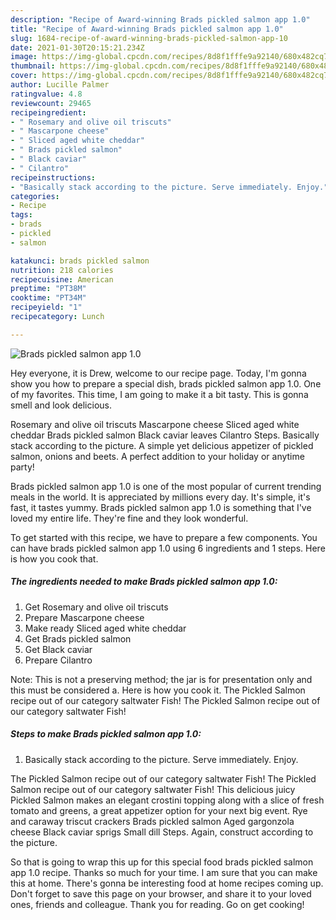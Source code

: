 ```yaml
---
description: "Recipe of Award-winning Brads pickled salmon app 1.0"
title: "Recipe of Award-winning Brads pickled salmon app 1.0"
slug: 1684-recipe-of-award-winning-brads-pickled-salmon-app-10
date: 2021-01-30T20:15:21.234Z
image: https://img-global.cpcdn.com/recipes/8d8f1fffe9a92140/680x482cq70/brads-pickled-salmon-app-10-recipe-main-photo.jpg
thumbnail: https://img-global.cpcdn.com/recipes/8d8f1fffe9a92140/680x482cq70/brads-pickled-salmon-app-10-recipe-main-photo.jpg
cover: https://img-global.cpcdn.com/recipes/8d8f1fffe9a92140/680x482cq70/brads-pickled-salmon-app-10-recipe-main-photo.jpg
author: Lucille Palmer
ratingvalue: 4.8
reviewcount: 29465
recipeingredient:
- " Rosemary and olive oil triscuts"
- " Mascarpone cheese"
- " Sliced aged white cheddar"
- " Brads pickled salmon"
- " Black caviar"
- " Cilantro"
recipeinstructions:
- "Basically stack according to the picture. Serve immediately. Enjoy."
categories:
- Recipe
tags:
- brads
- pickled
- salmon

katakunci: brads pickled salmon 
nutrition: 218 calories
recipecuisine: American
preptime: "PT38M"
cooktime: "PT34M"
recipeyield: "1"
recipecategory: Lunch

---
```



![Brads pickled salmon app 1.0](https://img-global.cpcdn.com/recipes/8d8f1fffe9a92140/680x482cq70/brads-pickled-salmon-app-10-recipe-main-photo.jpg)

Hey everyone, it is Drew, welcome to our recipe page. Today, I'm gonna show you how to prepare a special dish, brads pickled salmon app 1.0. One of my favorites. This time, I am going to make it a bit tasty. This is gonna smell and look delicious.

Rosemary and olive oil triscuts Mascarpone cheese Sliced aged white cheddar Brads pickled salmon Black caviar leaves Cilantro Steps. Basically stack according to the picture. A simple yet delicious appetizer of pickled salmon, onions and beets. A perfect addition to your holiday or anytime party!

Brads pickled salmon app 1.0 is one of the most popular of current trending meals in the world. It is appreciated by millions every day. It's simple, it's fast, it tastes yummy. Brads pickled salmon app 1.0 is something that I've loved my entire life. They're fine and they look wonderful.


To get started with this recipe, we have to prepare a few components. You can have brads pickled salmon app 1.0 using 6 ingredients and 1 steps. Here is how you cook that.

<!--inarticleads1-->

##### The ingredients needed to make Brads pickled salmon app 1.0:

1. Get  Rosemary and olive oil triscuts
1. Prepare  Mascarpone cheese
1. Make ready  Sliced aged white cheddar
1. Get  Brads pickled salmon
1. Get  Black caviar
1. Prepare  Cilantro


Note: This is not a preserving method; the jar is for presentation only and this must be considered a. Here is how you cook it. The Pickled Salmon recipe out of our category saltwater Fish! The Pickled Salmon recipe out of our category saltwater Fish! 

<!--inarticleads2-->

##### Steps to make Brads pickled salmon app 1.0:

1. Basically stack according to the picture. Serve immediately. Enjoy.


The Pickled Salmon recipe out of our category saltwater Fish! The Pickled Salmon recipe out of our category saltwater Fish! This delicious juicy Pickled Salmon makes an elegant crostini topping along with a slice of fresh tomato and greens, a great appetizer option for your next big event. Rye and caraway triscut crackers Brads pickled salmon Aged gargonzola cheese Black caviar sprigs Small dill Steps. Again, construct according to the picture. 

So that is going to wrap this up for this special food brads pickled salmon app 1.0 recipe. Thanks so much for your time. I am sure that you can make this at home. There's gonna be interesting food at home recipes coming up. Don't forget to save this page on your browser, and share it to your loved ones, friends and colleague. Thank you for reading. Go on get cooking!
